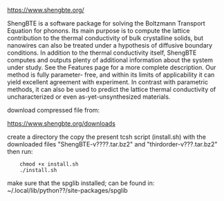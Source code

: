
https://www.shengbte.org/

ShengBTE is a software package for solving the Boltzmann Transport Equation for phonons. Its main purpose is to compute the lattice contribution to the thermal conductivity of bulk crystalline solids, but nanowires can also be treated under a hypothesis of diffusive boundary conditions. In addition to the thermal conductivity itself, ShengBTE computes and outputs plenty of additional information about the system under study. See the Features page for a more complete description. Our method is fully parameter-
free, and within its limits of applicability it can yield excellent agreement with experiment. In contrast with parametric methods, it can also be used to predict the lattice thermal conductivity of uncharacterized or even as-yet-unsynthesized materials.

download compressed file from:
  
  https://www.shengbte.org/downloads

create a directory the copy the present tcsh script (install.sh) with the downloaded files "ShengBTE-v????.tar.bz2" and "thirdorder-v???.tar.bz2"  then run:
      
        chmod +x install.sh
        ./install.sh
      
make sure that the spglib installed;
  can be found in: ~/.local/lib/python??/site-packages/spglib
